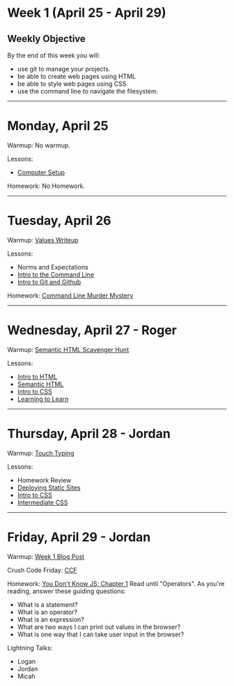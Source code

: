 # Week 1 (April 25 - April 29)
## Weekly Objective

By the end of this week you will:

- use git to manage your projects.
- be able to create web pages using HTML
- be able to style web pages using CSS
- use the command line to navigate the filesystem.

---

# Monday, April 25

Warmup: No warmup.

Lessons:

- [Computer Setup](https://workbook.galvanize.com/cohorts/68/articles/3052)

Homework: No Homework.

---

# Tuesday, April 26

Warmup: [Values Writeup](https://github.com/gSchool/values_writeup)

Lessons:

- Norms and Expectations
- [Intro to the Command Line](https://workbook.galvanize.com/cohorts/68/articles/3057)
- [Intro to Git and Github](https://workbook.galvanize.com/cohorts/68/articles/3060)

Homework: [Command Line Murder Mystery](https://github.com/veltman/clmystery)

---

# Wednesday, April 27 - Roger

Warmup: [Semantic HTML Scavenger Hunt](https://github.com/gSchool/semantic-html-scavanger-hunt)

Lessons:

- [Intro to HTML](https://workbook.galvanize.com/cohorts/68/articles/3063)
- [Semantic HTML](https://workbook.galvanize.com/cohorts/68/articles/3066)
- [Intro to CSS](https://workbook.galvanize.com/cohorts/68/articles/3070)
- [Learning to Learn](https://workbook.galvanize.com/cohorts/68/articles/3055)

---

# Thursday, April 28 - Jordan

Warmup: [Touch Typing](https://workbook.galvanize.com/cohorts/68/articles/3053)

Lessons:
- Homework Review
- [Deploying Static Sites](https://workbook.galvanize.com/cohorts/68/articles/3117)
- [Intro to CSS](https://workbook.galvanize.com/cohorts/68/articles/3070)
- [Intermediate CSS](https://workbook.galvanize.com/cohorts/68/articles/3071)

---

# Friday, April 29 - Jordan

Warmup: [Week 1 Blog Post](https://github.com/gSchool/blog_writing_prompts)

Crush Code Friday: [CCF](https://github.com/gSchool/css-layout-exercises)

Homework: [You Don't Know JS; Chapter 1](https://workbook.galvanize.com/cohorts/68/student_dashboard) Read until "Operators". As you're reading, answer these guiding questions:

- What is a statement?
- What is an operator?
- What is an expression?
- What are two ways I can print out values in the browser?
- What is one way that I can take user input in the browser?

Lightning Talks:

- Logan
- Jordan
- Micah
